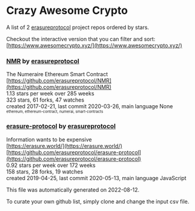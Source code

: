 # Crazy Awesome Crypto
A list of 2 [erasureprotocol](https://github.com/erasureprotocol) project repos ordered by stars.  

Checkout the interactive version that you can filter and sort: 
[https://www.awesomecrypto.xyz/](https://www.awesomecrypto.xyz/)  


### [NMR](https://github.com/erasureprotocol/NMR) by [erasureprotocol](https://github.com/erasureprotocol)  
The Numeraire Ethereum Smart Contract  
[https://github.com/erasureprotocol/NMR](https://github.com/erasureprotocol/NMR)  
1.13 stars per week over 285 weeks  
323 stars, 61 forks, 47 watches  
created 2017-02-21, last commit 2020-03-26, main language None  
<sub><sup>ethereum, ethereum-contract, numerai, smart-contracts</sup></sub>


### [erasure-protocol](https://github.com/erasureprotocol/erasure-protocol) by [erasureprotocol](https://github.com/erasureprotocol)  
Information wants to be expensive  
[https://erasure.world/](https://erasure.world/)  
[https://github.com/erasureprotocol/erasure-protocol](https://github.com/erasureprotocol/erasure-protocol)  
0.92 stars per week over 172 weeks  
158 stars, 28 forks, 19 watches  
created 2019-04-25, last commit 2020-05-13, main language JavaScript  


This file was automatically generated on 2022-08-12.  

To curate your own github list, simply clone and change the input csv file.  